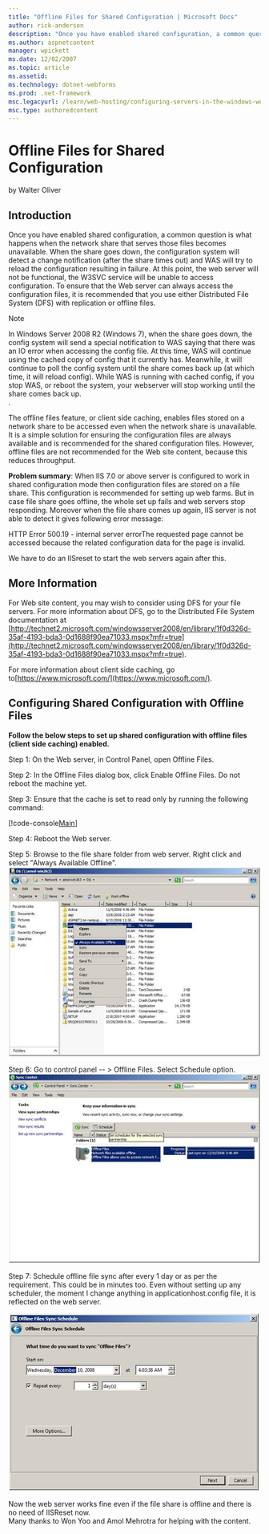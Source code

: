 ```yaml
---
title: "Offline Files for Shared Configuration | Microsoft Docs"
author: rick-anderson
description: "Once you have enabled shared configuration, a common question is what happens when the network share that serves those files becomes unavailable. When the sh..."
ms.author: aspnetcontent
manager: wpickett
ms.date: 12/02/2007
ms.topic: article
ms.assetid: 
ms.technology: dotnet-webforms
ms.prod: .net-framework
msc.legacyurl: /learn/web-hosting/configuring-servers-in-the-windows-web-platform/offline-files-for-shared-configuration
msc.type: authoredcontent
---
```

Offline Files for Shared Configuration
====================
by Walter Oliver

## Introduction

Once you have enabled shared configuration, a common question is what happens when the network share that serves those files becomes unavailable. When the share goes down, the configuration system will detect a change notification (after the share times out) and WAS will try to reload the configuration resulting in failure. At this point, the web server will not be functional, the W3SVC service will be unable to access configuration. To ensure that the Web server can always access the configuration files, it is recommended that you use either Distributed File System (DFS) with replication or offline files.

> [!NOTE]
> In Windows Server 2008 R2 (Windows 7), when the share goes down, the config system will send a special notification to WAS saying that there was an IO error when accessing the config file. At this time, WAS will continue using the cached copy of config that it currently has. Meanwhile, it will continue to poll the config system until the share comes back up (at which time, it will reload config). While WAS is running with cached config, if you stop WAS, or reboot the system, your webserver will stop working until the share comes back up.  
.

The offline files feature, or client side caching, enables files stored on a network share to be accessed even when the network share is unavailable. It is a simple solution for ensuring the configuration files are always available and is recommended for the shared configuration files. However, offline files are not recommended for the Web site content, because this reduces throughput.

**Problem summary**: When IIS 7.0 or above server is configured to work in shared configuration mode then configuration files are stored on a file share. This configuration is recommended for setting up web farms. But in case file share goes offline, the whole set up fails and web servers stop responding. Moreover when the file share comes up again, IIS server is not able to detect it gives following error message:

HTTP Error 500.19 - internal server errorThe requested page cannot be accessed because the related configuration data for the page is invalid.

We have to do an IISreset to start the web servers again after this.

## More Information

For Web site content, you may wish to consider using DFS for your file servers. For more information about DFS, go to the Distributed File System documentation at [http://technet2.microsoft.com/windowsserver2008/en/library/1f0d326d-35af-4193-bda3-0d1688f90ea71033.mspx?mfr=true](http://technet2.microsoft.com/windowsserver2008/en/library/1f0d326d-35af-4193-bda3-0d1688f90ea71033.mspx?mfr=true).

For more information about client side caching, go  to[https://www.microsoft.com/](https://www.microsoft.com/).

## Configuring Shared Configuration with Offline Files

**Follow the below steps to set up shared configuration with offline files (client side caching) enabled.**

Step 1: On the Web server, in Control Panel, open Offline Files.

Step 2: In the Offline Files dialog box, click Enable Offline Files. Do not reboot the machine yet.

Step 3: Ensure that the cache is set to read only by running the following command:


[!code-console[Main](offline-files-for-shared-configuration/samples/sample1.cmd)]


Step 4: Reboot the Web server.

Step 5: Browse to the file share folder from web server. Right click and select "Always Available Offline". [![](offline-files-for-shared-configuration/_static/image2.jpg)](offline-files-for-shared-configuration/_static/image1.jpg)

Step 6: Go to control panel -- &gt; Offline Files. Select Schedule option.   
[![](offline-files-for-shared-configuration/_static/image4.jpg)](offline-files-for-shared-configuration/_static/image3.jpg)

Step 7: Schedule offline file sync after every 1 day or as per the requirement. This could be in minutes too. Even without setting up any scheduler, the moment I change anything in applicationhost.config file, it is reflected on the web server.

[![](offline-files-for-shared-configuration/_static/image6.jpg)](offline-files-for-shared-configuration/_static/image5.jpg)

Now the web server works fine even if the file share is offline and there is no need of IISReset now.   
Many thanks to Won Yoo and Amol Mehrotra for helping with the content.